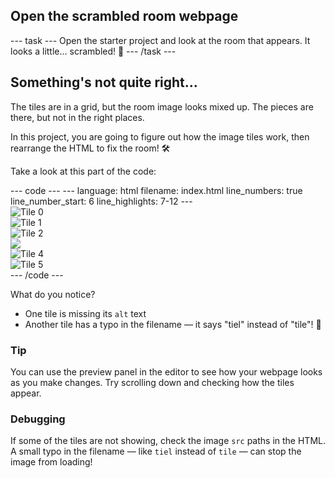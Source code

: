 
<h2 class="c-project-heading--task">Open the scrambled room webpage</h2>
--- task ---
Open the starter project and look at the room that appears. It looks a little... scrambled! 👀
--- /task ---

<h2 class="c-project-heading--explainer">Something's not quite right…</h2>

The tiles are in a grid, but the room image looks mixed up. The pieces are there, but not in the right places.

In this project, you are going to figure out how the image tiles work, then rearrange the HTML to fix the room! 🛠️

Take a look at this part of the code:

<div class="c-project-code">
--- code ---
---
language: html
filename: index.html
line_numbers: true
line_number_start: 6
line_highlights: 7-12
---
<div class="grid">
    <div class="tile"><img src="bert_sampson_tile_1_0.png" alt="Tile 0"></div>
    <div class="tile"><img src="bert_sampson_tile_0_1.png" alt="Tile 1"></div>
    <div class="tile"><img src="bert_sampson_tile_2_0.png" alt="Tile 2"></div>
    <div class="tile"><img src="bert_sampson_tile_2_3.png"></div>
    <div class="tile"><img src="bert_sampson_tile_0_3.png" alt="Tile 4"></div>
    <div class="tile"><img src="bert_sampson_tiel_1_2.png" alt="Tile 5"></div>
</div>
--- /code ---
</div>

What do you notice?  
- One tile is missing its `alt` text  
- Another tile has a typo in the filename — it says "tiel" instead of "tile"! 🐞

<div class="c-project-callout c-project-callout--tip">

### Tip

You can use the preview panel in the editor to see how your webpage looks as you make changes. Try scrolling down and checking how the tiles appear.

</div>

<div class="c-project-callout c-project-callout--debug">

### Debugging

If some of the tiles are not showing, check the image `src` paths in the HTML. A small typo in the filename — like `tiel` instead of `tile` — can stop the image from loading!

</div>
